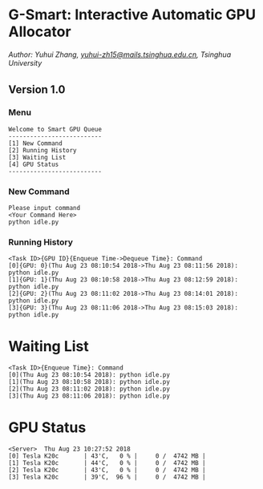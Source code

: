 # G-Smart: Interactive Automatic GPU Allocator

###### Author: Yuhui Zhang, yuhui-zh15@mails.tsinghua.edu.cn, Tsinghua University

## Version 1.0

### Menu
```
Welcome to Smart GPU Queue
--------------------------
[1] New Command
[2] Running History
[3] Waiting List
[4] GPU Status
--------------------------
```

### New Command
```
Please input command
<Your Command Here>
python idle.py
```

### Running History
```
<Task ID>{GPU ID}{Enqueue Time->Dequeue Time}: Command
[0]{GPU: 0}(Thu Aug 23 08:10:54 2018->Thu Aug 23 08:11:56 2018): python idle.py
[1]{GPU: 1}(Thu Aug 23 08:10:58 2018->Thu Aug 23 08:12:59 2018): python idle.py
[2]{GPU: 2}(Thu Aug 23 08:11:02 2018->Thu Aug 23 08:14:01 2018): python idle.py
[3]{GPU: 3}(Thu Aug 23 08:11:06 2018->Thu Aug 23 08:15:03 2018): python idle.py
```

# Waiting List
```
<Task ID>{Enqueue Time}: Command
[0](Thu Aug 23 08:10:54 2018): python idle.py
[1](Thu Aug 23 08:10:58 2018): python idle.py
[2](Thu Aug 23 08:11:02 2018): python idle.py
[3](Thu Aug 23 08:11:06 2018): python idle.py
```

# GPU Status
```
<Server>  Thu Aug 23 10:27:52 2018
[0] Tesla K20c       | 43'C,   0 % |     0 /  4742 MB |
[1] Tesla K20c       | 44'C,   0 % |     0 /  4742 MB |
[2] Tesla K20c       | 43'C,   0 % |     0 /  4742 MB |
[3] Tesla K20c       | 39'C,  96 % |     0 /  4742 MB |
```
